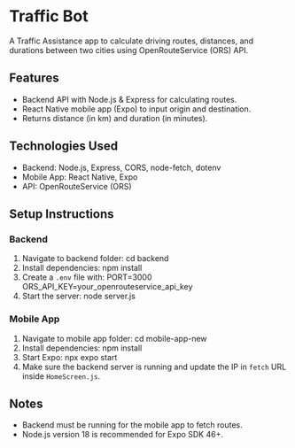 # Traffic Bot

A Traffic Assistance app to calculate driving routes, distances, and durations between two cities using OpenRouteService (ORS) API.

## Features
- Backend API with Node.js & Express for calculating routes.
- React Native mobile app (Expo) to input origin and destination.
- Returns distance (in km) and duration (in minutes).

## Technologies Used
- Backend: Node.js, Express, CORS, node-fetch, dotenv
- Mobile App: React Native, Expo
- API: OpenRouteService (ORS)

## Setup Instructions

### Backend
1. Navigate to backend folder:
   cd backend
2. Install dependencies:
   npm install
3. Create a `.env` file with:
   PORT=3000
   ORS_API_KEY=your_openrouteservice_api_key
4. Start the server:
   node server.js

### Mobile App
1. Navigate to mobile app folder:
   cd mobile-app-new
2. Install dependencies:
   npm install
3. Start Expo:
   npx expo start
4. Make sure the backend server is running and update the IP in `fetch` URL inside `HomeScreen.js`.

## Notes
- Backend must be running for the mobile app to fetch routes.
- Node.js version 18 is recommended for Expo SDK 46+.
